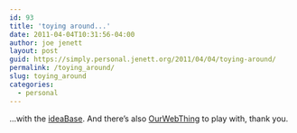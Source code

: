 ```yaml
---
id: 93
title: 'toying around...'
date: 2011-04-04T10:31:56-04:00
author: joe jenett
layout: post
guid: https://simply.personal.jenett.org/2011/04/04/toying-around/
permalink: /toying_around/
slug: toying_around
categories:
  - personal
---
```

...with the [ideaBase](http://yourworldoftext.com/ideaBase "ideaBase"). And there’s also [OurWebThing](http://yourworldoftext.com/ourwebthing) to play with, thank you.